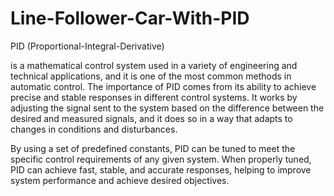 # Line-Follower-Car-With-PID

PID (Proportional-Integral-Derivative)

is a mathematical control system used in a variety of engineering and technical applications, and it is one of the most common methods in automatic control.
The importance of PID comes from its ability to achieve precise and stable responses in different control systems. It works by adjusting the signal sent to the system based on the difference between the desired and measured signals, and it does so in a way that adapts to changes in conditions and disturbances.

By using a set of predefined constants, PID can be tuned to meet the specific control requirements of any given system. When properly tuned, PID can achieve fast, stable, and accurate responses, helping to improve system performance and achieve desired objectives.
